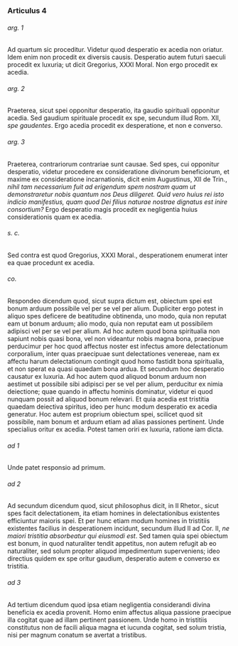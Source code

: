 ### Articulus 4

###### arg. 1
Ad quartum sic proceditur. Videtur quod desperatio ex acedia non oriatur. Idem enim non procedit ex diversis causis. Desperatio autem futuri saeculi procedit ex luxuria; ut dicit Gregorius, XXXI Moral. Non ergo procedit ex acedia.

###### arg. 2
Praeterea, sicut spei opponitur desperatio, ita gaudio spirituali opponitur acedia. Sed gaudium spirituale procedit ex spe, secundum illud Rom. XII, *spe gaudentes*. Ergo acedia procedit ex desperatione, et non e converso.

###### arg. 3
Praeterea, contrariorum contrariae sunt causae. Sed spes, cui opponitur desperatio, videtur procedere ex consideratione divinorum beneficiorum, et maxime ex consideratione incarnationis, dicit enim Augustinus, XII de Trin., *nihil tam necessarium fuit ad erigendum spem nostram quam ut demonstraretur nobis quantum nos Deus diligeret. Quid vero huius rei isto indicio manifestius, quam quod Dei filius naturae nostrae dignatus est inire consortium?* Ergo desperatio magis procedit ex negligentia huius considerationis quam ex acedia.

###### s. c.
Sed contra est quod Gregorius, XXXI Moral., desperationem enumerat inter ea quae procedunt ex acedia.

###### co.
Respondeo dicendum quod, sicut supra dictum est, obiectum spei est bonum arduum possibile vel per se vel per alium. Dupliciter ergo potest in aliquo spes deficere de beatitudine obtinenda, uno modo, quia non reputat eam ut bonum arduum; alio modo, quia non reputat eam ut possibilem adipisci vel per se vel per alium. Ad hoc autem quod bona spiritualia non sapiunt nobis quasi bona, vel non videantur nobis magna bona, praecipue perducimur per hoc quod affectus noster est infectus amore delectationum corporalium, inter quas praecipuae sunt delectationes venereae, nam ex affectu harum delectationum contingit quod homo fastidit bona spiritualia, et non sperat ea quasi quaedam bona ardua. Et secundum hoc desperatio causatur ex luxuria. Ad hoc autem quod aliquod bonum arduum non aestimet ut possibile sibi adipisci per se vel per alium, perducitur ex nimia deiectione; quae quando in affectu hominis dominatur, videtur ei quod nunquam possit ad aliquod bonum relevari. Et quia acedia est tristitia quaedam deiectiva spiritus, ideo per hunc modum desperatio ex acedia generatur. Hoc autem est proprium obiectum spei, scilicet quod sit possibile, nam bonum et arduum etiam ad alias passiones pertinent. Unde specialius oritur ex acedia. Potest tamen oriri ex luxuria, ratione iam dicta.

###### ad 1
Unde patet responsio ad primum.

###### ad 2
Ad secundum dicendum quod, sicut philosophus dicit, in II Rhetor., sicut spes facit delectationem, ita etiam homines in delectationibus existentes efficiuntur maioris spei. Et per hunc etiam modum homines in tristitiis existentes facilius in desperationem incidunt, secundum illud II ad Cor. II, *ne maiori tristitia absorbeatur qui eiusmodi est*. Sed tamen quia spei obiectum est bonum, in quod naturaliter tendit appetitus, non autem refugit ab eo naturaliter, sed solum propter aliquod impedimentum superveniens; ideo directius quidem ex spe oritur gaudium, desperatio autem e converso ex tristitia.

###### ad 3
Ad tertium dicendum quod ipsa etiam negligentia considerandi divina beneficia ex acedia provenit. Homo enim affectus aliqua passione praecipue illa cogitat quae ad illam pertinent passionem. Unde homo in tristitiis constitutus non de facili aliqua magna et iucunda cogitat, sed solum tristia, nisi per magnum conatum se avertat a tristibus.

